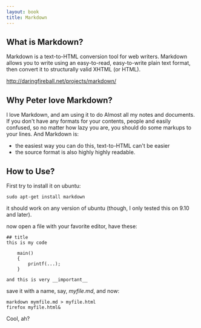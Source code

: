 ```yaml
---
layout: book
title: Markdown
---
```


## What is Markdown?
Markdown is a text-to-HTML conversion tool for web writers. Markdown allows
you to write using an easy-to-read, easy-to-write plain text format, then
convert it to structurally valid XHTML (or HTML).

<http://daringfireball.net/projects/markdown/>

## Why Peter love Markdown?

I love Markdown, and am using it to do Almost all my notes and documents. If
you don't have any formats for your contents, people and easily confused, so
no matter how lazy you are, you should do some markups to your lines. And
Markdown is:

 - the easiest way you can do this, text-to-HTML can't be easier
 - the source format is also highly highly readable.

## How to Use?

First try to install it on ubuntu:

    sudo apt-get install markdown

it should work on any version of ubuntu (though, I only tested this on 9.10 and later).

now open a file with your favorite editor, have these:

    ## title
    this is my code
        
        main()
        {
            printf(...);
        }

    and this is very __important__

save it with a name, say, _myfile.md_, and now:

    markdown mymfile.md > myfile.html
    firefox myfile.html&

Cool, ah?
